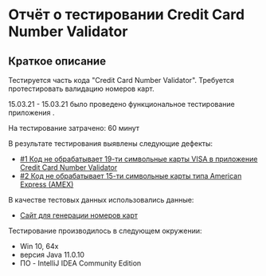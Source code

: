 # Отчёт о тестировании Credit Card Number Validator

## Краткое описание

Тестируется часть кода "Credit Card Number Validator". Требуется протестировать валидацию номеров карт. 

15.03.21 - 15.03.21 было проведено функциональное тестирование приложения <Credit Card Number Validato>.

На тестирование затрачено: 60 минут

В результате тестирования выявлены следующие дефекты:
* [#1 Код не обрабатывает 19-ти символьные карты VISA в приложение Credit Card Number Validator](https://github.com/ZmbOrk/Homework-1.1---Java/issues/1)
* [#2 Код не обрабатывает 15-ти символьные карты типа American Express (AMEX)](https://github.com/ZmbOrk/Homework-1.1---Java/issues/2)

В качестве тестовых данных использовались данные:
* [Сайт для генерации номеров карт](https://www.freeformatter.com/credit-card-number-generator-validator.html)

Тестирование производилось в следующем окружении:
* Win 10, 64x
* версия Java 11.0.10
* ПО - IntelliJ IDEA Community Edition
